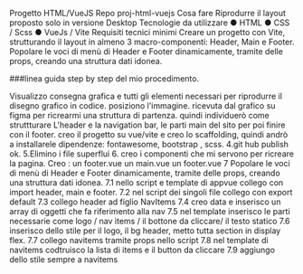 
Progetto HTML/VueJS
Repo proj-html-vuejs
Cosa fare
Riprodurre il layout proposto solo in versione Desktop
Tecnologie da utilizzare
● HTML
● CSS / Scss
● VueJs / Vite
Requisiti tecnici minimi
Creare un progetto con Vite, strutturando il layout in almeno 3 macro-componenti: Header, Main e Footer.
Popolare le voci di menù di Header e Footer dinamicamente, tramite delle props, creando una struttura dati idonea.



###linea guida step by step del mio procedimento.

Visualizzo consegna grafica e tutti gli elementi necessari per riprodurre il disegno grafico in codice.
posiziono l'immagine. ricevuta dal grafico su figma per ricrearmi una struttura di partenza.
quindi individuerò come struttturare L'header e la navigation bar,
le parti main del sito per poi finire con il footer.
creo il progetto su vue/vite e creo lo scaffolding, quindi andrò a installarele dipendenze:
fontawesome, bootstrap , scss.
4.git hub publish ok.
5.Elimino i file superflui
6. creo i componenti che mi servono per ricreare la pagina.
Creo :
un footer.vue
un main.vue
un footer.vue
7 Popolare le voci di menù di Header e Footer dinamicamente, tramite delle props, creando una struttura dati idonea.
7.1 nello script e template di appvue collego con import header, main e footer.
7.2 nel script dei singoli file collego con export default
7.3 collego header ad figlio NavItems 
7.4 creo data e inserisco un array di oggetti che fa riferimento alla nav
7.5 nel template inserisco le parti necessarie come logo / nav items / il bottone da cliccare/ il testo statico
7.6 inserisco dello stile per il logo, il bg header, metto tutta section in display flex.
7.7 collego navitems tramite props nello script
7.8 nel template di navitems codtruisco la lista di items e il button da cliccare
7.9 aggiungo dello stile sempre a navitems







